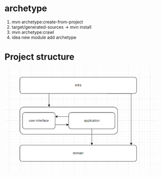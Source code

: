# archetype
1. mvn archetype:create-from-project
2. target/generated-sources -> mvn install
3. mvn archetype:crawl
4. idea new module add archetype

# Project structure
![](structure.png)
